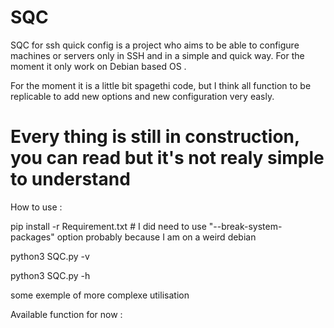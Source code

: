 # SQC
SQC for ssh quick config is a project who aims to be able to configure machines or servers only in SSH and in a simple and quick way.
For the moment it only work on Debian based OS .

For the moment it is a little bit spagethi code, but I think all function to be replicable to add new options and new configuration very easly.

# Every thing is still in construction, you can read but it's not realy simple to understand

How to use :

pip install -r Requirement.txt # I did need to use "--break-system-packages" option probably because I am on a weird debian

python3 SQC.py -v

python3 SQC.py -h

some exemple of more complexe utilisation


Available function for now :

